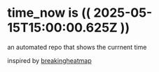 # time_now is (( 2025-05-15T15:00:00.625Z ))

an automated repo that shows the currnent time

inspired by [breakingheatmap](https://github.com/breakingheatmap/breakingheatmap)